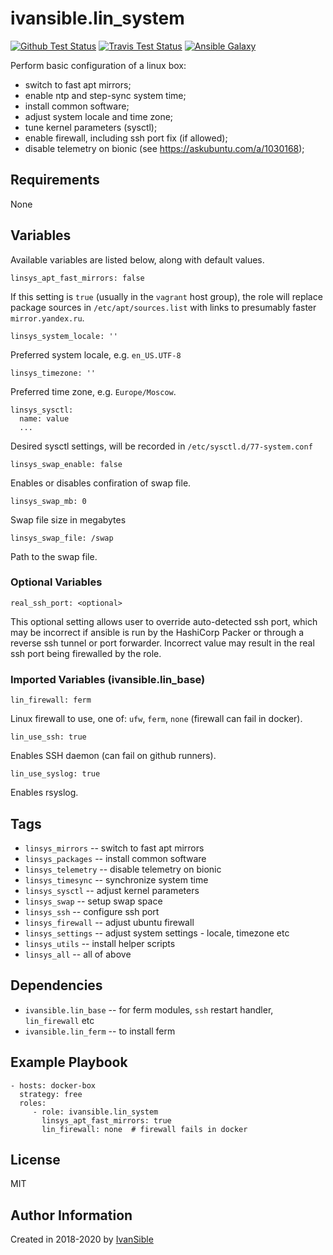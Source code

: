 # ivansible.lin_system

[![Github Test Status](https://github.com/ivansible/lin-system/workflows/Molecule%20test/badge.svg?branch=master)](https://github.com/ivansible/lin-system/actions)
[![Travis Test Status](https://travis-ci.org/ivansible/lin-system.svg?branch=master)](https://travis-ci.org/ivansible/lin-system)
[![Ansible Galaxy](https://img.shields.io/badge/galaxy-ivansible.lin__system-68a.svg?style=flat)](https://galaxy.ansible.com/ivansible/lin_system/)

Perform basic configuration of a linux box:
 - switch to fast apt mirrors;
 - enable ntp and step-sync system time;
 - install common software;
 - adjust system locale and time zone;
 - tune kernel parameters (sysctl);
 - enable firewall, including ssh port fix (if allowed);
 - disable telemetry on bionic (see https://askubuntu.com/a/1030168);


## Requirements

None


## Variables

Available variables are listed below, along with default values.

    linsys_apt_fast_mirrors: false

If this setting is `true` (usually in the `vagrant` host group),
the role will replace package sources in `/etc/apt/sources.list`
with links to presumably faster `mirror.yandex.ru`.

    linsys_system_locale: ''

Preferred system locale, e.g. `en_US.UTF-8`

    linsys_timezone: ''

Preferred time zone, e.g. `Europe/Moscow`.

    linsys_sysctl:
      name: value
      ...

Desired sysctl settings, will be recorded in `/etc/sysctl.d/77-system.conf`

    linsys_swap_enable: false
Enables or disables confiration of swap file.

    linsys_swap_mb: 0
Swap file size in megabytes

    linsys_swap_file: /swap
Path to the swap file.


### Optional Variables

    real_ssh_port: <optional>

This optional setting allows user to override auto-detected ssh port,
which may be incorrect if ansible is run by the HashiCorp Packer
or through a reverse ssh tunnel or port forwarder.
Incorrect value may result in the real ssh port being firewalled by the role.


### Imported Variables (ivansible.lin_base)

    lin_firewall: ferm
Linux firewall to use, one of: `ufw`, `ferm`, `none` (firewall can fail in docker).

    lin_use_ssh: true
Enables SSH daemon (can fail on github runners).

    lin_use_syslog: true
Enables rsyslog.


## Tags

- `linsys_mirrors` -- switch to fast apt mirrors
- `linsys_packages` -- install common software
- `linsys_telemetry` -- disable telemetry on bionic
- `linsys_timesync` -- synchronize system time
- `linsys_sysctl` -- adjust kernel parameters
- `linsys_swap` -- setup swap space
- `linsys_ssh` -- configure ssh port
- `linsys_firewall` -- adjust ubuntu firewall
- `linsys_settings` -- adjust system settings - locale, timezone etc
- `linsys_utils` -- install helper scripts
- `linsys_all` -- all of above


## Dependencies

- `ivansible.lin_base` -- for ferm modules, `ssh` restart handler, `lin_firewall` etc
- `ivansible.lin_ferm` -- to install ferm


## Example Playbook

    - hosts: docker-box
      strategy: free
      roles:
         - role: ivansible.lin_system
           linsys_apt_fast_mirrors: true
           lin_firewall: none  # firewall fails in docker


## License

MIT

## Author Information

Created in 2018-2020 by [IvanSible](https://github.com/ivansible)
